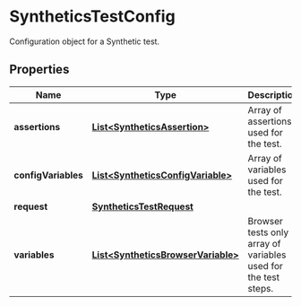 

# SyntheticsTestConfig

Configuration object for a Synthetic test.

## Properties

Name | Type | Description | Notes
------------ | ------------- | ------------- | -------------
**assertions** | [**List&lt;SyntheticsAssertion&gt;**](SyntheticsAssertion.md) | Array of assertions used for the test. |  [optional]
**configVariables** | [**List&lt;SyntheticsConfigVariable&gt;**](SyntheticsConfigVariable.md) | Array of variables used for the test. |  [optional]
**request** | [**SyntheticsTestRequest**](SyntheticsTestRequest.md) |  |  [optional]
**variables** | [**List&lt;SyntheticsBrowserVariable&gt;**](SyntheticsBrowserVariable.md) | Browser tests only - array of variables used for the test steps. |  [optional]



